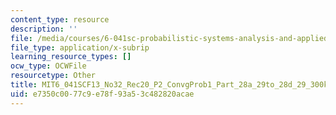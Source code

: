 ```yaml
---
content_type: resource
description: ''
file: /media/courses/6-041sc-probabilistic-systems-analysis-and-applied-probability-fall-2013/e7350c0077c9e78f93a53c482820acae_MIT6_041SCF13_No32_Rec20_P2_ConvgProb1_Part_28a_29to_28d_29_300k.srt
file_type: application/x-subrip
learning_resource_types: []
ocw_type: OCWFile
resourcetype: Other
title: MIT6_041SCF13_No32_Rec20_P2_ConvgProb1_Part_28a_29to_28d_29_300k.srt
uid: e7350c00-77c9-e78f-93a5-3c482820acae
---
```


